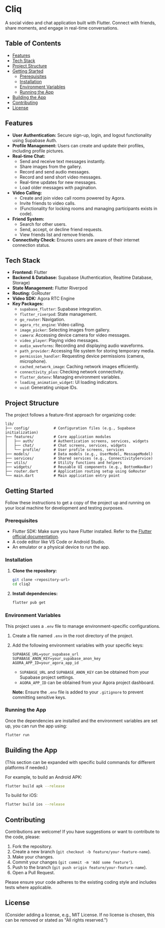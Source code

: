 # Cliq

A social video and chat application built with Flutter. Connect with friends, share moments, and engage in real-time conversations.

## Table of Contents

- [Features](#features)
- [Tech Stack](#tech-stack)
- [Project Structure](#project-structure)
- [Getting Started](#getting-started)
  - [Prerequisites](#prerequisites)
  - [Installation](#installation)
  - [Environment Variables](#environment-variables)
  - [Running the App](#running-the-app)
- [Building the App](#building-the-app)
- [Contributing](#contributing)
- [License](#license)

## Features

-   **User Authentication:** Secure sign-up, login, and logout functionality using Supabase Auth.
-   **Profile Management:** Users can create and update their profiles, including profile pictures.
-   **Real-time Chat:**
    -   Send and receive text messages instantly.
    -   Share images from the gallery.
    -   Record and send audio messages.
    -   Record and send short video messages.
    -   Real-time updates for new messages.
    -   Load older messages with pagination.
-   **Video Calling:**
    -   Create and join video call rooms powered by Agora.
    -   Invite friends to video calls.
    -   (Functionality for locking rooms and managing participants exists in code).
-   **Friend System:**
    -   Search for other users.
    -   Send, accept, or decline friend requests.
    -   View friends list and remove friends.
-   **Connectivity Check:** Ensures users are aware of their internet connection status.

## Tech Stack

-   **Frontend:** Flutter
-   **Backend & Database:** Supabase (Authentication, Realtime Database, Storage)
-   **State Management:** Flutter Riverpod
-   **Routing:** GoRouter
-   **Video SDK:** Agora RTC Engine
-   **Key Packages:**
    -   `supabase_flutter`: Supabase integration.
    -   `flutter_riverpod`: State management.
    -   `go_router`: Navigation.
    -   `agora_rtc_engine`: Video calling.
    *   `image_picker`: Selecting images from gallery.
    *   `camera`: Accessing device camera for video messages.
    *   `video_player`: Playing video messages.
    *   `audio_waveforms`: Recording and displaying audio waveforms.
    *   `path_provider`: Accessing file system for storing temporary media.
    *   `permission_handler`: Requesting device permissions (camera, microphone).
    *   `cached_network_image`: Caching network images efficiently.
    *   `connectivity_plus`: Checking network connectivity.
    *   `flutter_dotenv`: Managing environment variables.
    *   `loading_animation_widget`: UI loading indicators.
    *   `uuid`: Generating unique IDs.

## Project Structure

The project follows a feature-first approach for organizing code:

```
lib/
├── config/           # Configuration files (e.g., Supabase initialization)
├── features/         # Core application modules
│   ├── auth/         # Authentication screens, services, widgets
│   ├── chat/         # Chat screens, services, widgets
│   └── profile/      # User profile screens, services
├── models/           # Data models (e.g., UserModel, MessageModel)
├── services/         # Shared services (e.g., ConnectivityService)
├── utils/            # Utility functions and helpers
├── widgets/          # Reusable UI components (e.g., BottomNavBar)
├── router.dart       # Application routing setup using GoRouter
└── main.dart         # Main application entry point
```

## Getting Started

Follow these instructions to get a copy of the project up and running on your local machine for development and testing purposes.

### Prerequisites

-   Flutter SDK: Make sure you have Flutter installed. Refer to the [Flutter official documentation](https://flutter.dev/docs/get-started/install).
-   A code editor like VS Code or Android Studio.
-   An emulator or a physical device to run the app.

### Installation

1.  **Clone the repository:**
    ```bash
    git clone <repository-url>
    cd cliq2
    ```

2.  **Install dependencies:**
    ```bash
    flutter pub get
    ```

### Environment Variables

This project uses a `.env` file to manage environment-specific configurations.

1.  Create a file named `.env` in the root directory of the project.
2.  Add the following environment variables with your specific keys:

    ```env
    SUPABASE_URL=your_supabase_url
    SUPABASE_ANON_KEY=your_supabase_anon_key
    AGORA_APP_ID=your_agora_app_id
    ```

    -   `SUPABASE_URL` and `SUPABASE_ANON_KEY` can be obtained from your Supabase project settings.
    -   `AGORA_APP_ID` can be obtained from your Agora project dashboard.

    **Note:** Ensure the `.env` file is added to your `.gitignore` to prevent committing sensitive keys.

### Running the App

Once the dependencies are installed and the environment variables are set up, you can run the app using:

```bash
flutter run
```

## Building the App

(This section can be expanded with specific build commands for different platforms if needed.)

For example, to build an Android APK:
```bash
flutter build apk --release
```

To build for iOS:
```bash
flutter build ios --release
```

## Contributing

Contributions are welcome! If you have suggestions or want to contribute to the code, please:

1.  Fork the repository.
2.  Create a new branch (`git checkout -b feature/your-feature-name`).
3.  Make your changes.
4.  Commit your changes (`git commit -m 'Add some feature'`).
5.  Push to the branch (`git push origin feature/your-feature-name`).
6.  Open a Pull Request.

Please ensure your code adheres to the existing coding style and includes tests where applicable.

## License

(Consider adding a license, e.g., MIT License. If no license is chosen, this can be removed or stated as "All rights reserved.")
